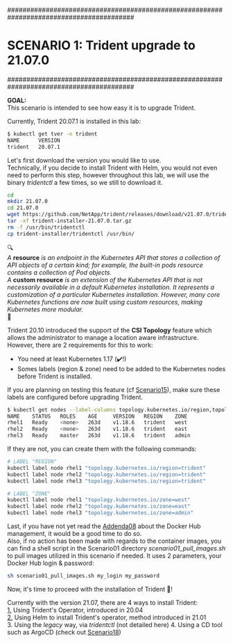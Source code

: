 #########################################################################################
# SCENARIO 1: Trident upgrade to 21.07.0
#########################################################################################

**GOAL:**  
This scenario is intended to see how easy it is to upgrade Trident.

Currently, Trident 20.07.1 is installed in this lab:

```bash
$ kubectl get tver -n trident
NAME      VERSION
trident   20.07.1
```

Let's first download the version you would like to use.  
Technically, if you decide to install Trident with Helm, you would not even need to perform this step, however throughout this lab, we will use the binary _tridentctl_ a few times, so we still to download it.

```bash
cd
mkdir 21.07.0
cd 21.07.0
wget https://github.com/NetApp/trident/releases/download/v21.07.0/trident-installer-21.07.0.tar.gz
tar -xf trident-installer-21.07.0.tar.gz
rm -f /usr/bin/tridentctl
cp trident-installer/tridentctl /usr/bin/
```

:mag:  
*A* **resource** *is an endpoint in the Kubernetes API that stores a collection of API objects of a certain kind; for example, the built-in pods resource contains a collection of Pod objects.*  
*A* **custom resource** *is an extension of the Kubernetes API that is not necessarily available in a default Kubernetes installation. It represents a customization of a particular Kubernetes installation. However, many core Kubernetes functions are now built using custom resources, making Kubernetes more modular.*  
:mag_right:  

Trident 20.10 introduced the support of the **CSI Topology** feature which allows the administrator to manage a location aware infrastructure.  
However, there are 2 requirements for this to work:

- You need at least Kubernetes 1.17 (:heavy_check_mark:!)  
- Somes labels (region & zone) need to be added to the Kubernetes nodes before Trident is installed.

If you are planning on testing this feature (cf [Scenario15](../Scenario15)), make sure these labels are configured before upgrading Trident.  

```bash
$ kubectl get nodes --label-columns topology.kubernetes.io/region,topology.kubernetes.io/zone
NAME    STATUS   ROLES    AGE     VERSION   REGION    ZONE
rhel1   Ready    <none>   263d    v1.18.6   trident   west
rhel2   Ready    <none>   263d    v1.18.6   trident   east
rhel3   Ready    master   263d    v1.18.6   trident   admin
```

If they are not, you can create them with the following commands:

```bash
# LABEL "REGION"
kubectl label node rhel1 "topology.kubernetes.io/region=trident"
kubectl label node rhel2 "topology.kubernetes.io/region=trident"
kubectl label node rhel3 "topology.kubernetes.io/region=trident"

# LABEL "ZONE"
kubectl label node rhel1 "topology.kubernetes.io/zone=west"
kubectl label node rhel2 "topology.kubernetes.io/zone=east"
kubectl label node rhel3 "topology.kubernetes.io/zone=admin"
```

Last, if you have not yet read the [Addenda08](../../Addendum/Addenda08) about the Docker Hub management, it would be a good time to do so.  
Also, if no action has been made with regards to the container images, you can find a shell script in the Scenario01 directory _scenario01_pull_images.sh_ to pull images utilized in this scenario if needed. It uses 2 parameters, your Docker Hub login & password:

```bash
sh scenario01_pull_images.sh my_login my_password
```

Now, it's time to proceed with the installation of Trident :trident:!  

Currently with the version 21.07, there are 4 ways to install Trident:  
[1.](1_Operator) Using Trident's Operator, introduced in 20.04  
[2.](2_Helm) Using Helm to install Trident's operator, method introduced in 21.01  
3. Using the _legacy_ way, via _tridentctl_  (not detailed here)
4. Using a CD tool such as ArgoCD (check out [Scenario18](../Scenario18))
